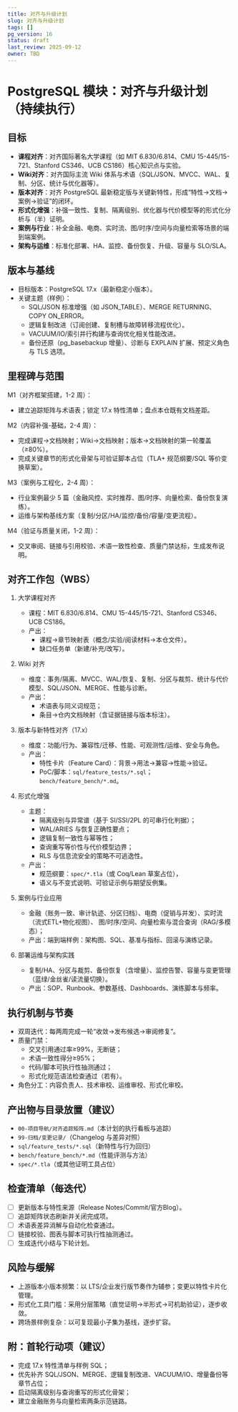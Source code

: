 ```yaml
---
title: 对齐与升级计划
slug: 对齐与升级计划
tags: []
pg_version: 16
status: draft
last_review: 2025-09-12
owner: TBD
---
```


# PostgreSQL 模块：对齐与升级计划（持续执行）

## 目标

- **课程对齐**：对齐国际著名大学课程（如 MIT 6.830/6.814、CMU 15-445/15-721、Stanford CS346、UCB CS186）核心知识点与实验。
- **Wiki对齐**：对齐国际主流 Wiki 体系与术语（SQL/JSON、MVCC、WAL、复制、分区、统计与优化器等）。
- **版本对齐**：对齐 PostgreSQL 最新稳定版与关键新特性，形成“特性→文档→案例→验证”的闭环。
- **形式化增强**：补强一致性、复制、隔离级别、优化器与代价模型等的形式化分析与（半）证明。
- **案例与行业**：补全金融、电商、实时流、图/时序/空间与向量检索等场景的端到端案例。
- **架构与运维**：标准化部署、HA、监控、备份恢复、升级、容量与 SLO/SLA。

## 版本与基线

- 目标版本：PostgreSQL 17.x（最新稳定小版本）。
- 关键主题（样例）：
  - SQL/JSON 标准增强（如 JSON_TABLE）、MERGE RETURNING、COPY ON_ERROR。
  - 逻辑复制改进（订阅创建、复制槽与故障转移流程优化）。
  - VACUUM/IO/索引并行构建与查询优化相关性能改进。
  - 备份还原（pg_basebackup 增量）、诊断与 EXPLAIN 扩展、预定义角色与 TLS 选项。

## 里程碑与范围

M1（对齐框架搭建，1-2 周）：

- 建立追踪矩阵与术语表；锁定 17.x 特性清单；盘点本仓既有文档差距。

M2（内容补强-基础，2-4 周）：

- 完成课程→文档映射；Wiki→文档映射；版本→文档映射的第一轮覆盖（≥80%）。
- 完成关键章节的形式化骨架与可验证脚本占位（TLA+ 规范纲要/SQL 等价变换草案）。

M3（案例与工程化，2-4 周）：

- 行业案例最少 5 篇（金融风控、实时推荐、图/时序、向量检索、备份恢复演练）。
- 运维与架构基线方案（复制/分区/HA/监控/备份/容量/变更流程）。

M4（验证与质量关闭，1-2 周）：

- 交叉审阅、链接与引用校验、术语一致性检查、质量门禁达标，生成发布说明。

## 对齐工作包（WBS）

1) 大学课程对齐

   - 课程：MIT 6.830/6.814、CMU 15-445/15-721、Stanford CS346、UCB CS186。
   - 产出：
     - 课程→章节映射表（概念/实验/阅读材料→本仓文件）。
     - 缺口任务单（新建/补充/改写）。

2) Wiki 对齐

   - 维度：事务/隔离、MVCC、WAL/恢复、复制、分区与裁剪、统计与代价模型、SQL/JSON、MERGE、性能与诊断。
   - 产出：
     - 术语表与同义词规范；
     - 条目→仓内文档映射（含证据链接与版本标注）。

3) 版本与新特性对齐（17.x）

   - 维度：功能/行为、兼容性/迁移、性能、可观测性/运维、安全与角色。
   - 产出：
     - 特性卡片（Feature Card）：背景→用法→兼容→性能→验证。
     - PoC/脚本：`sql/feature_tests/*.sql`；`bench/feature_bench/*.md`。

4) 形式化增强

   - 主题：
     - 隔离级别与异常谱（基于 SI/SSI/2PL 的可串行化判据）；
     - WAL/ARIES 与恢复正确性要点；
     - 逻辑复制一致性与幂等性；
     - 查询重写等价性与代价模型边界；
     - RLS 与信息流安全的策略不可逃逸性。
   - 产出：
     - 规范纲要：`spec/*.tla`（或 Coq/Lean 草案占位），
     - 语义与不变式说明、可验证示例与期望反例集。

5) 案例与行业应用

   - 金融（账务一致、审计轨迹、分区归档）、电商（促销与并发）、实时流（流式ETL+物化视图）、
     图/时序/空间、向量检索与混合查询（RAG/多模态）；
   - 产出：端到端样例：架构图、SQL、基准与指标、回滚与演练记录。

6) 部署运维与架构实践

   - 复制/HA、分区与裁剪、备份恢复（含增量）、监控告警、容量与变更管理（蓝绿/金丝雀/读流量切换）。
   - 产出：SOP、Runbook、参数基线、Dashboards、演练脚本与频率。

## 执行机制与节奏

- 双周迭代：每两周完成一轮“收敛→发布候选→审阅修复”。
- 质量门禁：
  - 交叉引用通过率≥99%，无断链；
  - 术语一致性得分≥95%；
  - 代码/脚本可执行性抽测通过；
  - 形式化规范语法检查通过（若有）。
- 角色分工：内容负责人、技术审校、运维审校、形式化审校。

## 产出物与目录放置（建议）

- `00-项目导航/对齐追踪矩阵.md`（本计划的执行看板与追踪）
- `99-归档/变更记录/`（Changelog 与差异对照）
- `sql/feature_tests/*.sql`（新特性与行为回归）
- `bench/feature_bench/*.md`（性能评测与方法）
- `spec/*.tla`（或其他证明工具占位）

## 检查清单（每迭代）

- [ ] 更新版本与特性来源（Release Notes/Commit/官方Blog）。
- [ ] 追踪矩阵状态刷新并关闭完成项。
- [ ] 术语表差异消解与自动化检查通过。
- [ ] 链接校验、图表与脚本可执行性抽测通过。
- [ ] 生成迭代小结与下轮计划。

## 风险与缓解

- 上游版本小版本频繁：以 LTS/企业发行版节奏作为辅参；变更以特性卡片化管理。
- 形式化工具门槛：采用分层策略（直觉证明→半形式→可机助验证），逐步收敛。
- 跨场景样例复杂：以可复现最小子集为基线，逐步扩容。

## 附：首轮行动项（建议）

- 完成 17.x 特性清单与样例 SQL；
- 优先补齐 SQL/JSON、MERGE、逻辑复制改进、VACUUM/IO、增量备份等章节占位；
- 启动隔离级别与查询重写的形式化骨架；
- 建立金融账务与向量检索两条示范链路。
